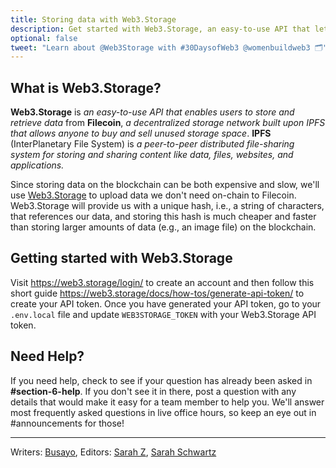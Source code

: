 ```yaml
---
title: Storing data with Web3.Storage
description: Get started with Web3.Storage, an easy-to-use API that lets developers use decentralized storage.
optional: false
tweet: "Learn about @Web3Storage with #30DaysofWeb3 @womenbuildweb3 🗂"
---
```


## What is Web3.Storage?

**Web3.Storage** is _an easy-to-use API that enables users to store and retrieve data_ from **Filecoin**, _a decentralized storage network built upon IPFS that allows anyone to buy and sell unused storage space_. **IPFS** (InterPlanetary File System) is _a peer-to-peer distributed file-sharing system for storing and sharing content like data, files, websites, and applications._

Since storing data on the blockchain can be both expensive and slow, we'll use [Web3.Storage](https://web3.storage/) to upload data we don't need on-chain to Filecoin. Web3.Storage will provide us with a unique hash, i.e., a string of characters, that references our data, and storing this hash is much cheaper and faster than storing larger amounts of data (e.g., an image file) on the blockchain.

## Getting started with Web3.Storage

Visit https://web3.storage/login/ to create an account and then follow this short guide https://web3.storage/docs/how-tos/generate-api-token/ to create your API token. Once you have generated your API token, go to your `.env.local` file and update `WEB3STORAGE_TOKEN` with your Web3.Storage API token.

## Need Help?

If you need help, check to see if your question has already been asked in **#section-6-help**. If you don't see it in there, post a question with any details that would make it easy for a team member to help you. We'll answer most frequently asked questions in live office hours, so keep an eye out in #announcements for those!

---

Writers: [Busayo](https://twitter.com/AmoweO),
Editors: [Sarah Z](https://twitter.com/haegeez), [Sarah Schwartz](https://twitter.com/schwartzswartz)
